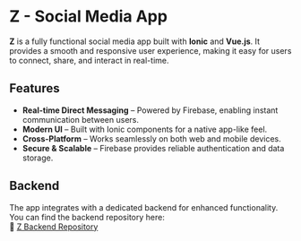 # Z - Social Media App

**Z** is a fully functional social media app built with **Ionic** and **Vue.js**. It provides a smooth and responsive user experience, making it easy for users to connect, share, and interact in real-time.

## Features

- **Real-time Direct Messaging** – Powered by Firebase, enabling instant communication between users.  
- **Modern UI** – Built with Ionic components for a native app-like feel.  
- **Cross-Platform** – Works seamlessly on both web and mobile devices.  
- **Secure & Scalable** – Firebase provides reliable authentication and data storage.  

## Backend

The app integrates with a dedicated backend for enhanced functionality. You can find the backend repository here:  
🔗 [Z Backend Repository](https://github.com/SirAmonte/Z-Api)
